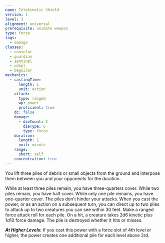 ```yaml
---
name: Telekinetic Shield
version: 1
level: 3
alignment: universal
prerequisite: animate weapon
type: force
tags:
  - damage
classes:
  - consular
  - guardian
  - sentinel
  - adept
  - beguiler
mechanics:
  - castingTime:
      length: 1
      unit: action
    attack:
      type: ranged
      wp: power
      proficient: true
    dc: false
    damage:
      - dieCount: 2
        dieType: 6
        type: force
    duration:
      length: 1
      unit: minute
    range:
      short: self
    concentration: true
---
```

You lift three piles of debris or small objects from the ground and interpose them between you and your opponents for the duration. 

While at least three piles remain, you have three-quarters cover. While two piles remain, you have half cover. While only one pile remains, you have one-quarter cover. The piles don't hinder your attacks. When you cast the power, or as an action on a subsequent turn, you can direct up to two piles to attack up to two creatures you can see within 30 feet. Make a ranged force attack roll for each pile. On a hit, a creature takes 2d6 kinetic plus 1d10 force damage. The pile is destroyed whether it hits or misses.

***__At Higher Levels__:*** If you cast this power with a force slot of 4th level or higher, the power creates one additional pile for each level above 3rd. 
    